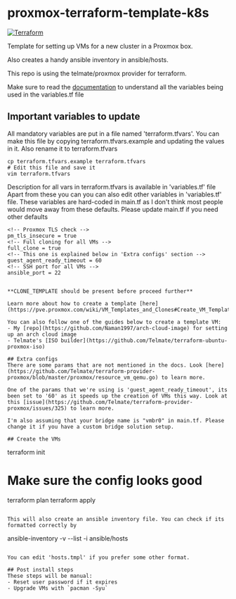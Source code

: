 ﻿# proxmox-terraform-template-k8s
 
 [![Terraform](https://github.com/Naman1997/terraform-k8s-template/actions/workflows/terraform.yml/badge.svg)](https://github.com/Naman1997/terraform-k8s-template/actions/workflows/terraform.yml)

Template for setting up VMs for a new cluster in a Proxmox box.

Also creates a handy ansible inventory in ansible/hosts.

This repo is using the telmate/proxmox provider for terraform.

Make sure to read the [documentation](https://registry.terraform.io/providers/Telmate/proxmox/latest/docs) to understand all the variables being used in the variables.tf file

## Important variables to update

All mandatory variables are put in a file named 'terraform.tfvars'.
You can make this file by copying terraform.tfvars.example and updating the values in it. Also rename it to terraform.tfvars

```
cp terraform.tfvars.example terraform.tfvars
# Edit this file and save it
vim terraform.tfvars
```
Description for all vars in terraform.tfvars is available in 'variables.tf' file
Apart from these you can you can also edit other variables in 'variables.tf' file.
These variables are hard-coded in main.tf as I don't think most people would move away from these defaults. Please update main.tf if you need other defaults

```
<!-- Proxmox TLS check -->
pm_tls_insecure = true
<!-- Full cloning for all VMs -->
full_clone = true
<!-- This one is explained below in 'Extra configs' section -->
guest_agent_ready_timeout = 60
<!-- SSH port for all VMs -->
ansible_port = 22


**CLONE_TEMPLATE should be present before proceed further**

Learn more about how to create a template [here](https://pve.proxmox.com/wiki/VM_Templates_and_Clones#Create_VM_Template)

You can also follow one of the guides below to create a template VM:
- My [repo](https://github.com/Naman1997/arch-cloud-image) for setting up an arch cloud image
- Telmate's [ISO builder](https://github.com/Telmate/terraform-ubuntu-proxmox-iso)

## Extra configs
There are some params that are not mentioned in the docs. Look [here](https://github.com/Telmate/terraform-provider-proxmox/blob/master/proxmox/resource_vm_qemu.go) to learn more.

One of the params that we're using is 'guest_agent_ready_timeout', its been set to '60' as it speeds up the creation of VMs this way. Look at this [issue](https://github.com/Telmate/terraform-provider-proxmox/issues/325) to learn more.

I'm also assuming that your bridge name is "vmbr0" in main.tf. Please change it if you have a custom bridge solution setup.

## Create the VMs
```
terraform init
# Make sure the config looks good
terraform plan
terraform apply
```

This will also create an ansible inventory file. You can check if its formatted correctly by
```
ansible-inventory -v --list -i ansible/hosts
```

You can edit 'hosts.tmpl' if you prefer some other format.

## Post install steps
These steps will be manual:
- Reset user password if it expires
- Upgrade VMs with `pacman -Syu`
